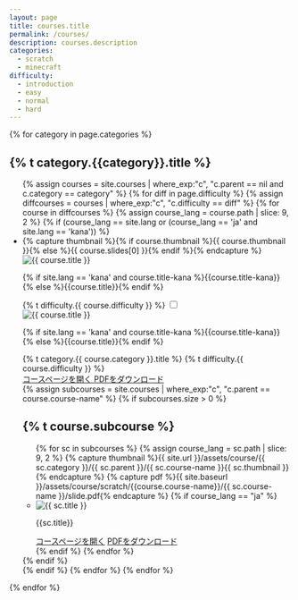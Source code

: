 ```yaml
---
layout: page
title: courses.title
permalink: /courses/
description: courses.description
categories:
  - scratch
  - minecraft
difficulty:
  - introduction
  - easy
  - normal
  - hard
---
```

{% for category in page.categories %}
<h2>{% t category.{{category}}.title %}</h2>
<ul class="top-course-list course-list">
{% assign courses = site.courses | where_exp:"c", "c.parent == nil and c.category == category" %}
{% for diff in page.difficulty %}
  {% assign diffcourses = courses | where_exp:"c", "c.difficulty == diff" %}
  {% for course in diffcourses %}
    {% assign course_lang = course.path | slice: 9, 2 %}
    {% if (course_lang == site.lang or (course_lang == 'ja' and site.lang == 'kana')) %}
    <li class="card-list-item">
      <label for="course-check-{{course.course-name}}">
      {% capture thumbnail %}{% if course.thumbnail %}{{ course.thumbnail }}{% else %}{{ course.slides[0] }}{% endif %}{% endcapture %}
      <img data-src="{{ site.url }}/assets/course/{{ course.category }}/{{ course.course-name }}{{ thumbnail }}" data-width="348" alt="{{ course.title }}" loading="lazy" class="list-thumbnail">
      <p class="course-list-title">{% if site.lang == 'kana' and course.title-kana %}{{course.title-kana}}{% else %}{{course.title}}{% endif %}</p>
      <span class="top-course-list-difficulty {{ course.difficulty }}" style="margin-left: 0;"> {% t difficulty.{{ course.difficulty }} %} </span>
      </label>
      <input type="checkbox" class="course-check" id="course-check-{{course.course-name}}">
      <div class="course-details">
        <label for="course-check-{{course.course-name}}" class="course-details-bg"></label>
        <div class="course-details-item">
          <label for="course-check-{{course.course-name}}" class="course-details-item-close"><i class="fas fa-times"></i></label>
          <div class="course-details-item-content">
            <div class="main-course">
              <img data-src="{{ site.url }}/assets/course/{{ course.category }}/{{ course.course-name }}{{ thumbnail }}" data-width="348" alt="{{ course.title }}" loading="lazy" class="thumbnail">
              <p class="course-list-title">{% if site.lang == 'kana' and course.title-kana %}{{course.title-kana}}{% else %}{{course.title}}{% endif %}</p>
              <div class="courses-diff-category">
              <span class="top-course-list-category {{course.category}}">{% t category.{{ course.category }}.title %}</span>
              <span class="top-course-list-difficulty {{ course.difficulty }}"> {% t difficulty.{{ course.difficulty }} %} </span>
              </div>
              <div class="main-buttons">
                <a href="{{ site.url }}/courses/{{ course.category }}/{{ course.course-name }}/" class="button btn-blue">
                コースページを開く
                </a>
                <a href="{{ site.baseurl }}/assets/course/scratch/{{course.course-name}}/slide.pdf" download="{{ site.baseurl }}/assets/course/scratch/{{course.course-name}}/slide.pdf" class="button btn-white">
                PDFをダウンロード
                </a>
              </div>
            </div>
            <div class="">
              <section class="slide-page" id="subcourse">
                {% assign subcourses = site.courses | where_exp:"c",
                "c.parent == course.course-name" %}
                {% if subcourses.size > 0 %}
                <h2>{% t course.subcourse %}</h2>
                <ul class="course-list">
                {% for sc in subcourses %}
                {% assign course_lang = sc.path | slice: 9, 2 %}
                {% capture thumbnail %}{{ site.url }}/assets/course/{{ sc.category }}/{{ sc.parent }}/{{ sc.course-name }}{{ sc.thumbnail }}{% endcapture %}
                {% capture pdf %}{{ site.baseurl }}/assets/course/scratch/{{course.course-name}}/{{ sc.course-name }}/slide.pdf{% endcapture %}
                {% if course_lang == "ja" %}
                  <li class="card-list-item">
                    <img data-src="{{ thumbnail }}" data-width="212" alt="{{ sc.title }}" loading="lazy" class="thumbnail">
                    <p class="course-list-title">{{sc.title}}</p>
                    <div class="sub-buttons">
                      <a href="{{ site.baseurl }}{{sc.url}}" class="button btn-blue">コースページを開く</a>
                      <a href="{{ pdf }}" download="{{ pdf }}" class="link-pdf-download">PDFをダウンロード</a>
                    </div>
                  </li>
                {% endif %}
                {% endfor %}
                </ul>
                {% endif %}
              </section>
            </div>
          </div>
        </div>
      </div>
    </li>
    {% endif %}
  {% endfor %}
{% endfor %}

</ul>
{% endfor %}
<style media="screen">
  .scratch { background: #ffb801 }
  .minecraft { background: #8bca31 }
  .normal { border-color: #ffb801 }
  .normal::before { color: #ffb801 }
  .easy{ border-color: #8bca31 }
  .easy::before { color: #8bca31 }
  .hard { border-color: #ff81ae }
  .hard::before { color: #ff81ae }
</style>
